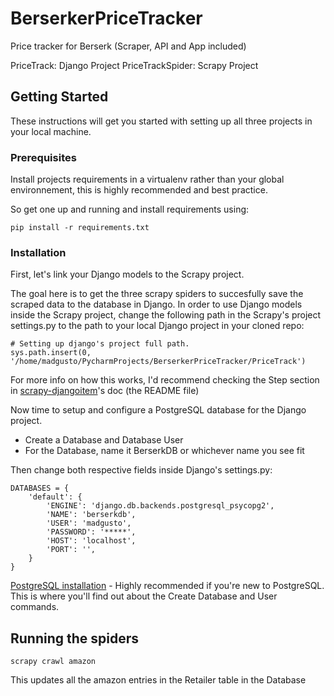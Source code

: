 # BerserkerPriceTracker
Price tracker for Berserk (Scraper, API and App included)

PriceTrack: Django Project
PriceTrackSpider: Scrapy Project

## Getting Started

These instructions will get you started with setting up all three projects in your local machine. 

### Prerequisites

Install projects requirements in a virtualenv rather than your global environnement, this is highly recommended and best practice.

So get one up and running and install requirements using:

```
pip install -r requirements.txt
```

### Installation

First, let's link your Django models to the Scrapy project.

The goal here is to get the three scrapy spiders to succesfully save the scraped data to the database in Django.
In order to use Django models inside the Scrapy project, change the following path in the Scrapy's project settings.py to the path to your local Django project in your cloned repo: 
```
# Setting up django's project full path.
sys.path.insert(0, '/home/madgusto/PycharmProjects/BerserkerPriceTracker/PriceTrack')
```

For more info on how this works, I'd recommend checking the Step section in [scrapy-djangoitem](https://github.com/scrapy-plugins/scrapy-djangoitem)'s doc (the README file)

Now time to setup and configure a PostgreSQL database for the Django project. 
* Create a Database and Database User
* For the Database, name it BerserkDB or whichever name you see fit 

Then change both respective fields inside Django's settings.py: 

```
DATABASES = {
    'default': {
        'ENGINE': 'django.db.backends.postgresql_psycopg2',
        'NAME': 'berserkdb',
        'USER': 'madgusto',
        'PASSWORD': '*****',
        'HOST': 'localhost',
        'PORT': '',
    }
}
```

[PostgreSQL installation](https://www.digitalocean.com/community/tutorials/how-to-use-postgresql-with-your-django-application-on-ubuntu-14-04) - Highly recommended if you're new to PostgreSQL. This is where you'll find out about the Create Database and User commands.

## Running the spiders

```
scrapy crawl amazon
```

This updates all the amazon entries in the Retailer table in the Database
